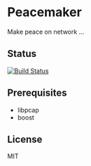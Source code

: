 # Peacemaker

Make peace on network ...

## Status

[![Build Status](https://travis-ci.org/korczis/peacemaker.svg?branch=master)](https://travis-ci.org/korczis/peacemaker)

## Prerequisites

* libpcap
* boost

## License

MIT
